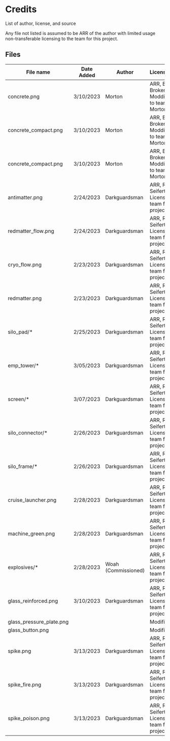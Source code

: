 # Credits

List of author, license, and source

Any file not listed is assumed to be ARR of the author with limited usage non-transferable licensing to the team for this project.

## Files

| File name                | Date Added | Author              | License/Owner                                      |
|--------------------------|------------|---------------------|----------------------------------------------------|
| concrete.png             | 3/10/2023  | Morton              | ARR, Built Broken Modding, Given to team by Morton |
| concrete_compact.png     | 3/10/2023  | Morton              | ARR, Built Broken Modding, Given to team by Morton |
| concrete_compact.png     | 3/10/2023  | Morton              | ARR, Built Broken Modding, Given to team by Morton |
| antimatter.png           | 2/24/2023  | Darkguardsman       | ARR, Robin Seifert, Licensed to team for project   |
| redmatter_flow.png       | 2/24/2023  | Darkguardsman       | ARR, Robin Seifert, Licensed to team for project   |
| cryo_flow.png            | 2/23/2023  | Darkguardsman       | ARR, Robin Seifert, Licensed to team for project   |
| redmatter.png            | 2/23/2023  | Darkguardsman       | ARR, Robin Seifert, Licensed to team for project   |
| silo_pad/*               | 2/25/2023  | Darkguardsman       | ARR, Robin Seifert, Licensed to team for project   |
| emp_tower/*              | 3/05/2023  | Darkguardsman       | ARR, Robin Seifert, Licensed to team for project   |
| screen/*                 | 3/07/2023  | Darkguardsman       | ARR, Robin Seifert, Licensed to team for project   |
| silo_connector/*         | 2/26/2023  | Darkguardsman       | ARR, Robin Seifert, Licensed to team for project   |
| silo_frame/*             | 2/26/2023  | Darkguardsman       | ARR, Robin Seifert, Licensed to team for project   |
| cruise_launcher.png      | 2/28/2023  | Darkguardsman       | ARR, Robin Seifert, Licensed to team for project   |
| machine_green.png        | 2/28/2023  | Darkguardsman       | ARR, Robin Seifert, Licensed to team for project   |
| explosives/*             | 2/28/2023  | Woah (Commissioned) | ARR, Robin Seifert, Licensed to team for project   |
| glass_reinforced.png     | 3/10/2023  | Darkguardsman       | ARR, Robin Seifert, Licensed to team for project   |
| glass_pressure_plate.png |            |                     | Modified vanilla                                   |
| glass_button.png         |            |                     | Modified vanilla                                   |
| spike.png                | 3/13/2023  | Darkguardsman       | ARR, Robin Seifert, Licensed to team for project   |
| spike_fire.png           | 3/13/2023  | Darkguardsman       | ARR, Robin Seifert, Licensed to team for project   |
| spike_poison.png         | 3/13/2023  | Darkguardsman       | ARR, Robin Seifert, Licensed to team for project   |